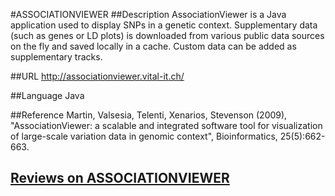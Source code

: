 #ASSOCIATIONVIEWER
##Description
AssociationViewer is a Java application used to display SNPs in a genetic context. Supplementary data (such as genes or LD plots) is downloaded from various public data sources on the fly and saved locally in a cache. Custom data can be added as supplementary tracks.

##URL
http://associationviewer.vital-it.ch/

##Language
Java

##Reference
Martin, Valsesia, Telenti, Xenarios, Stevenson (2009), "AssociationViewer: a scalable and integrated software tool for visualization of large-scale variation data in genomic context", Bioinformatics, 25(5):662-663.


## [Reviews on ASSOCIATIONVIEWER](https://github.com/gaow/genetic-analysis-software/issues/29)